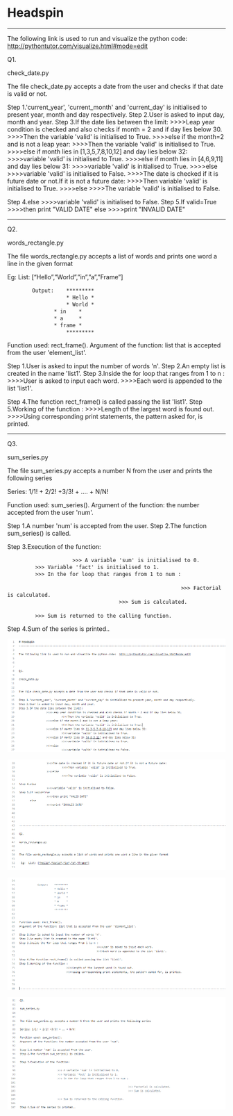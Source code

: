 # Headspin
----------------------------------------------------------------------------------------------------------------------------------------

The following link is used to run and visualize the python code:  http://pythontutor.com/visualize.html#mode=edit


Q1. 

check_date.py


The file check_date.py accepts a date from the user and checks if that date is valid or not.

Step 1.'current_year', 'current_month' and 'current_day' is initialised to present year, month and day respectively.
Step 2.User is asked to input day, month and year.
Step 3.If the date lies between the limit:
                  >>>>Leap year condition is checked and also checks if month = 2 and if day lies below 30.
		            >>>>Then the variable 'valid' is initialised to True.
		  >>>>else if the month=2 and is not a leap year:
		            >>>>Then the variable 'valid' is initialised to True.
                  >>>>else if month lies in [1,3,5,7,8,10,12] and day lies below 32:
                            >>>>variable 'valid' is initialised to True.
                  >>>>else if month lies in [4,6,9,11] and day lies below 31:
                            >>>>variable 'valid' is initialised to True.
                  >>>>else  
                            >>>>variable 'valid' is initialised to False.
                  >>>>The date is checked if it is future date or not.If it is not a future date:
                            >>>>Then variable 'valid' is initialised to True.
                  >>>>else 
                            >>>>The variable 'valid' is initialised to False.
		
Step 4.else
                  >>>>variable 'valid' is initialised to False.
Step 5.If valid=True
                  >>>>then print "VALID DATE"
       else 
                  >>>>print "INVALID DATE"




----------------------------------------------------------------------------------------------------------------------------------------

Q2. 

words_rectangle.py


The file words_rectangle.py accepts a list of words and prints one word a line in the given format

 Eg:  List: [“Hello”,”World”,”in”,”a”,”Frame”]
 
           
            Output:    *********
                       * Hello *
                       * World *
	               * in    *
	               * a     *
	               * frame *
                       *********
                
		
Function used: rect_frame().
Argument of the function: list that is accepted from the user 'element_list'.

Step 1.User is asked to input the number of words 'n'.
Step 2.An empty list is created in the name 'list1'.
Step 3.Inside the for loop that ranges from 1 to n :
                                                   >>>>User is asked to input each word.
                                                   >>>>Each word is appended to the list 'list1'.
                                               
Step 4.The function rect_frame() is called passing the list 'list1'.
Step 5.Working of the function :
                               >>>>Length of the largest word is found out.
                               >>>>Using corresponding print statements, the pattern asked for, is printed.
                       
                       
                       
----------------------------------------------------------------------------------------------------------------------------------------             
Q3.

sum_series.py


The file sum_series.py accepts a number N from the user and prints the following series

Series: 1/1! + 2/2! +3/3! + …. + N/N!

Function used: sum_series().
Argument of the function: the number accepted from the user 'num'.

Step 1.A number 'num' is accepted from the user.
Step 2.The function sum_series() is called.

Step 3.Execution of the function:

                         >>> A variable 'sum' is initialised to 0.
			 >>> Variable 'fact' is initialised to 1.
			 >>> In the for loop that ranges from 1 to num :
			 
			                                                >>> Factorial is calculated.
								        >>> Sum is calculated.
								     
			 >>> Sum is returned to the calling function.
			 
Step 4.Sum of the series is printed..

    
   
    
    
   
![alt text](https://github.com/sherinshoni/Headspin/blob/master/image1.png)

![alt text](https://github.com/sherinshoni/Headspin/blob/master/image2.png)

![alt text](https://github.com/sherinshoni/Headspin/blob/master/image3.png)

![alt text](https://github.com/sherinshoni/Headspin/blob/master/image4.png)















